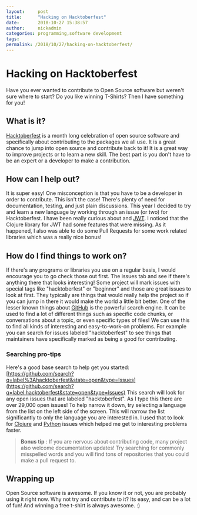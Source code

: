 ```yaml
---
layout:     post
title:      "Hacking on Hacktoberfest"
date:       2018-10-27 15:38:57
author:     nickadmin
categories: programming,software development
tags:  
permalink: /2018/10/27/hacking-on-hacktoberfest/
---
```

# Hacking on Hacktoberfest

Have you ever wanted to contribute to Open Source software but weren't sure where to start? Do you like winning T-Shirts? Then I have something for you! 

## What is it?

[Hacktoberfest](https://hacktoberfest.digitalocean.com/) is a month long celebration of open source software and specifically about contributing to the packages we all use. It is a great chance to jump into open source and contribute back to it! It is a great way to improve projects or to learn a new skill. The best part is you don't have to be an expert or a developer to make a contribution. 

## How can I help out?

It is super easy! One misconception is that you have to be a developer in order to contribute. This isn't the case! There's plenty of need for documentation, testing, and just plain discussions. This year I decided to try and learn a new language by working through an issue (or two) for Hacktoberfest. I have been really curious about [ ](https://clojure.org/) and [JWT](https://jwt.io). I noticed that the Clojure library for JWT had some features that were missing. As it happened, I also was able to do some Pull Requests for some work related libraries which was a really nice bonus! 

## How do I find things to work on?

If there's any programs or libraries you use on a regular basis, I would encourage you to go check those out first. The issues tab and see if there's anything there that looks interesting! Some project will mark issues with special tags like "hacktoberfest" or "beginner" and those are great issues to look at first. They typically are things that would really help the project so if you can jump in there it would make the world a little bit better. One of the lesser known things about [GitHub](https://github.com) is the powerful search engine. It can be used to find a lot of different things such as specific code chunks, or conversations about a topic, or even specific types of files! We can use this to find all kinds of interesting and easy-to-work-on problems. For example you can search for issues labeled "hacktoberfest" to see things that maintainers have specifically marked as being a good for contributing. 

### Searching pro-tips

Here's a good base search to help get you started: [https://github.com/search?q=label%3Ahacktoberfest&state=open&type=Issues](https://github.com/search?q=label:hacktoberfest&state=open&type=Issues) This search will look for any open issues that are labeled "hacktoberfest". As I type this there are over 29,000 open issues! To help narrow it down, try selecting a language from the list on the left side of the screen. This will narrow the list significantly to only the language you are interested in. I used that to look for [Clojure](https://github.com/search?l=Clojure&q=state:open%20label:hacktoberfest&type=Issues) and [Python](https://github.com/search?l=Python&q=state:open%20label:hacktoberfest&type=Issues) issues which helped me get to interesting problems faster. 

> **Bonus tip** : If you are nervous about contributing code, many project also welcome documentation updates! Try searching for commonly misspelled words and you will find tons of repositories that you could make a pull request to. 

## Wrapping up

Open Source software is awesome. If you know it or not, you are probably using it right now. Why not try and contribute to it? Its easy, and can be a lot of fun! And winning a free t-shirt is always awesome. :)
<!--stackedit_data:
eyJoaXN0b3J5IjpbLTEyMDg2ODE1OV19
-->